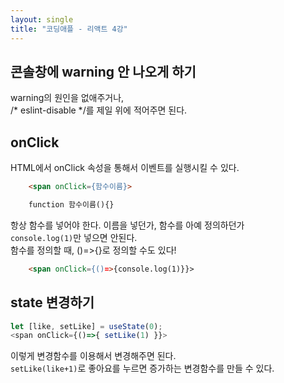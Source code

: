 ```yaml
---
layout: single
title: "코딩애플 - 리액트 4강"
---
```


## 콘솔창에 warning 안 나오게 하기
warning의 원인을 없애주거나,<br>
/* eslint-disable */를 제일 위에 적어주면 된다.

## onClick
HTML에서 onClick 속성을 통해서 이벤트를 실행시킬 수 있다.<br>
``` html
    <span onClick={함수이름}>

    function 함수이름(){}
```
항상 함수를 넣어야 한다. 이름을 넣던가, 함수를 아예 정의하던가<br>
`console.log(1)`만 넣으면 안된다.<br>
함수를 정의할 때, ()=>{}로 정의할 수도 있다!<br>
``` html
    <span onClick={()=>{console.log(1)}}>
```

## state 변경하기
``` js
let [like, setLike] = useState(0);
<span onClick={()=>{ setLike(1) }}>
```
이렇게 변경함수를 이용해서 변경해주면 된다.<br>
`setLike(like+1)`로 좋아요를 누르면 증가하는 변경함수를 만들 수 있다.
